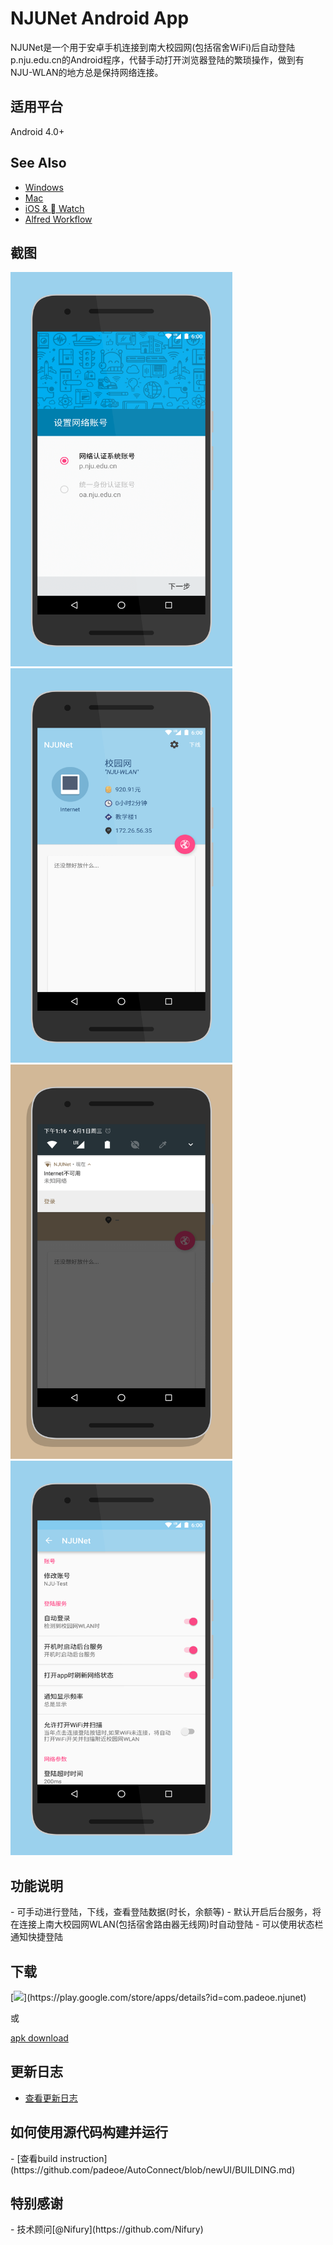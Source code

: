 NJUNet Android App
======================

NJUNet是一个用于安卓手机连接到南大校园网(包括宿舍WiFi)后自动登陆p.nju.edu.cn的Android程序，代替手动打开浏览器登陆的繁琐操作，做到有NJU-WLAN的地方总是保持网络连接。

<h2>适用平台</h2>
Android 4.0+

## See Also

+ [Windows](https://github.com/miaoxw/Auto-p.nju)
+ [Mac](https://github.com/Cee/PNJU-TodayWidget)
+ [iOS &  Watch](https://github.com/Cee/PNJU-Watch)
+ [Alfred Workflow](https://github.com/Cee/PNJU-Workflow)

<h2>截图</h2>
<img src="screenshot1.png" width="355" height="631">
<img src="screenshot2.png" width="355" height="631">

<img src="screenshot3.png" width="355" height="631">
<img src="screenshot4.png" width="355" height="631">

<h2>功能说明</h2>
- 可手动进行登陆，下线，查看登陆数据(时长，余额等)
- 默认开启后台服务，将在连接上南大校园网WLAN(包括宿舍路由器无线网)时自动登陆
- 可以使用状态栏通知快捷登陆

<h2>下载</h2>
[<img src="http://developer.android.com/images/brand/en_generic_rgb_wo_60.png">](https://play.google.com/store/apps/details?id=com.padeoe.njunet)

或

[apk download](https://raw.githubusercontent.com/padeoe/AutoConnect/newUI/app/app-release.apk)

<h2>更新日志</h2>

- [查看更新日志](https://github.com/padeoe/AutoConnect/blob/newUI/UPDATE.md)

<h2>如何使用源代码构建并运行</h2>
- [查看build instruction](https://github.com/padeoe/AutoConnect/blob/newUI/BUILDING.md)

<h2>特别感谢</h2>
- 技术顾问[@Nifury](https://github.com/Nifury)